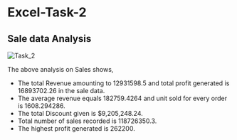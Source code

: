 # Excel-Task-2
## Sale data Analysis

![Task_2](https://github.com/Chi2166/Excel-Task-2/assets/144334275/18f7b310-2174-4a71-9f7f-6e692524ae5b)

The above analysis on Sales shows,
-	The total Revenue amounting to 12931598.5 and total profit generated is 16893702.26 in the sale data.
-	The average revenue equals 182759.4264 and unit sold for every order is 1608.294286.
-	The total Discount given is $9,205,248.24.
-	Total number of sales recorded is 118726350.3.
-	The highest profit generated is 262200.

